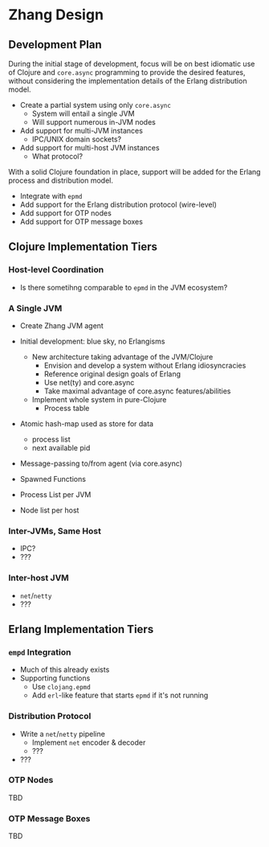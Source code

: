 # Zhang Design

## Development Plan

During the initial stage of development, focus will be on best idiomatic use
of Clojure and `core.async` programming to provide the desired features,
without considering the implementation details of the Erlang distribution
model.

* Create a partial system using only `core.async`
   * System will entail a single JVM
   * Will support numerous in-JVM nodes
* Add support for multi-JVM instances
   * IPC/UNIX domain sockets?
* Add support for multi-host JVM instances
   * What protocol?

With a solid Clojure foundation in place, support will be added for the Erlang
process and distribution model.

* Integrate with `epmd`
* Add support for the Erlang distribution protocol (wire-level)
* Add support for OTP nodes
* Add support for OTP message boxes

## Clojure Implementation Tiers

### Host-level Coordination

* Is there sometihng comparable to `epmd` in the JVM ecosystem?

### A Single JVM

* Create Zhang JVM agent
* Initial development: blue sky, no Erlangisms
    * New architecture taking advantage of the JVM/Clojure
        * Envision and develop a system without Erlang idiosyncracies
        * Reference original design goals of Erlang
        * Use net(ty) and core.async
        * Take maximal advantage of core.async features/abilities
    * Implement whole system in pure-Clojure
        * Process table

* Atomic hash-map used as store for data
    * process list
    * next available pid
* Message-passing to/from agent (via core.async)

* Spawned Functions
* Process List per JVM
* Node list per host

### Inter-JVMs, Same Host

* IPC?
* ???

### Inter-host JVM

* `net`/`netty`
* ???

## Erlang Implementation Tiers

### `empd` Integration

* Much of this already exists
* Supporting functions
   * Use `clojang.epmd`
   * Add `erl`-like feature that starts `epmd` if it's not running


### Distribution Protocol

* Write a `net`/`netty` pipeline
   * Implement `net` encoder & decoder
   * ???
* ???

### OTP Nodes

TBD

### OTP Message Boxes

TBD
